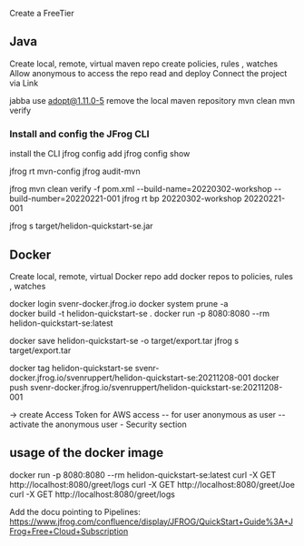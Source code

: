 
Create a FreeTier

## Java
Create local, remote, virtual maven repo
create policies, rules , watches 
Allow anonymous to access the repo read and deploy
Connect the project via Link

jabba use adopt@1.11.0-5
remove the local maven repository
mvn clean
mvn verify

### Install and config the JFrog CLI
install the CLI
jfrog config add
jfrog config show

jfrog rt mvn-config
jfrog audit-mvn

jfrog mvn clean verify -f pom.xml --build-name=20220302-workshop --build-number=20220221-001
jfrog rt bp 20220302-workshop 20220221-001

jfrog s target/helidon-quickstart-se.jar

## Docker
Create local, remote, virtual Docker repo
add docker repos to  policies, rules , watches

docker login svenr-docker.jfrog.io
docker system prune -a  
docker build -t helidon-quickstart-se .
docker run -p 8080:8080 --rm helidon-quickstart-se:latest

docker save helidon-quickstart-se -o target/export.tar
jfrog s target/export.tar

docker tag helidon-quickstart-se svenr-docker.jfrog.io/svenruppert/helidon-quickstart-se:20211208-001
docker push svenr-docker.jfrog.io/svenruppert/helidon-quickstart-se:20211208-001


-> create Access Token for AWS access
-- for user anonymous as user
-- activate the anonymous user - Security section


## usage of the docker image
docker run -p 8080:8080 --rm helidon-quickstart-se:latest
curl -X GET http://localhost:8080/greet/logs
curl -X GET http://localhost:8080/greet/Joe
curl -X GET http://localhost:8080/greet/logs


Add the docu pointing 
to Pipelines: https://www.jfrog.com/confluence/display/JFROG/QuickStart+Guide%3A+JFrog+Free+Cloud+Subscription

